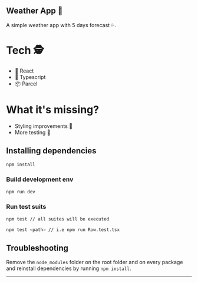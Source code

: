 ## Weather App 🌠 ##
A simple weather app with 5 days forecast 💦.

# Tech 🕵️ #
- 🌠 React
- 🧐 Typescript
- 📦 Parcel

# What it's missing? #
- Styling improvements 💅
- More testing 🤯

## Installing dependencies

```sh
npm install
```

### Build development env

```sh
npm run dev
```
### Run test suits 

```sh
npm test // all suites will be executed

npm test <path> // i.e npm run Row.test.tsx
```

## Troubleshooting

Remove the `node_modules` folder on the root folder and on every package and reinstall dependencies by running `npm install`.

---
 
